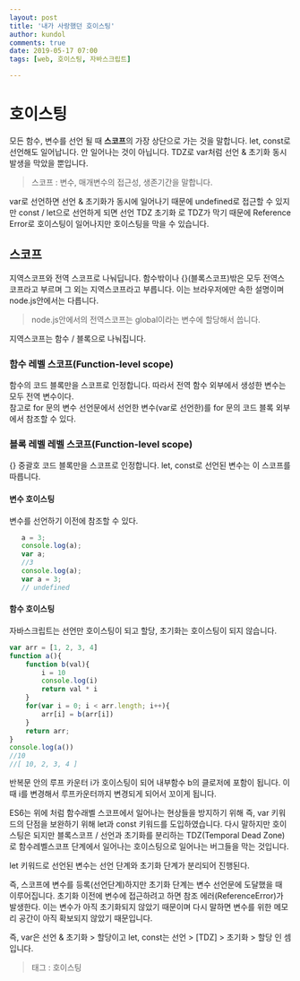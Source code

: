 ```yaml
---
layout: post
title: '내가 사랑했던 호이스팅'
author: kundol
comments: true
date: 2019-05-17 07:00
tags: [web, 호이스팅, 자바스크립트]

---   
```


# 호이스팅
모든 함수, 변수를 선언 될 때 **스코프**의 가장 상단으로 가는 것을 말합니다. let, const로 선언해도 일어납니다. 안 일어나는 것이 아닙니다. TDZ로 var처럼 선언 & 초기화 동시발생을 막았을 뿐입니다.

> 스코프 : 변수, 매개변수의 접근성, 생존기간을 말합니다. 

var로 선언하면 선언 & 초기화가 동시에 일어나기 때문에 undefined로 접근할 수 있지만
const / let으로 선언하게 되면 선언 TDZ 초기화 로 TDZ가 막기 때문에 Reference Error로 호이스팅이 일어나지만 호이스팅을 막을 수 있습니다. 

## 스코프
지역스코프와 전역 스코프로 나눠딥니다. 함수밖이나 {}(블록스코프)밖은 모두 전역스코프라고 부르며 그 외는 지역스코프라고 부릅니다. 
이는 브라우저에만 속한 설명이며 node.js안에서는 다릅니다. 

 > node.js안에서의 전역스코프는 global이라는 변수에 할당해서 씁니다.   

지역스코프는 함수 / 블록으로 나눠집니다.
### 함수 레벨 스코프(Function-level scope)
함수의 코드 블록만을 스코프로 인정합니다. 따라서 전역 함수 외부에서 생성한 변수는 모두 전역 변수이다.  
참고로 for 문의 변수 선언문에서 선언한 변수(var로 선언한)를 for 문의 코드 블록 외부에서 참조할 수 있다.  


### 블록 레벨 레벨 스코프(Function-level scope)
{} 중괄호 코드 블록만을 스코프로 인정합니다. let, const로 선언된 변수는 이 스코프를 따릅니다.  

#### 변수 호이스팅
변수를 선언하기 이전에 참조할 수 있다.
 ```js
    a = 3;
    console.log(a);
    var a; 
    //3
    console.log(a);
    var a = 3;
    // undefined
 ```

#### 함수 호이스팅
자바스크립트는 선언만 호이스팅이 되고 할당, 초기화는 호이스팅이 되지 않습니다. 
```js
var arr = [1, 2, 3, 4]
function a(){
    function b(val){
        i = 10
        console.log(i)
        return val * i
    }
    for(var i = 0; i < arr.length; i++){
        arr[i] = b(arr[i])
    }
    return arr; 
}
console.log(a())
//10
//[ 10, 2, 3, 4 ]
```
반복문 안의 루프 카운터 i가 호이스팅이 되어 내부함수 b의 클로저에 포함이 됩니다. 이 때 i를 변경해서 루프카운터까지 변경되게 되어서
꼬이게 됩니다.  
  
ES6는 위에 처럼 함수래벨 스코프에서 일어나는 현상들을 방지하기 위해 즉, var 키워드의 단점을 보완하기 위해 let과 const 키워드를 도입하였습니다. 
다시 말하지만 호이스팅은 되지만 블록스코프 / 선언과 초기화를 분리하는 TDZ(Temporal Dead Zone)로 함수레벨스코프 단계에서 일어나는 호이스팅으로 일어나는 버그들을 막는 것입니다.  

let 키워드로 선언된 변수는 선언 단계와 초기화 단계가 분리되어 진행된다. 

즉, 스코프에 변수를 등록(선언단계)하지만 초기화 단계는 변수 선언문에 도달했을 때 이루어집니다. 초기화 이전에 변수에 접근하려고 하면 참조 에러(ReferenceError)가 발생한다. 이는 변수가 아직 초기화되지 않았기 때문이며 다시 말하면 변수를 위한 메모리 공간이 아직 확보되지 않았기 때문입니다. 

즉, var은 선언 & 초기화 > 할당이고 let, const는 선언 > [TDZ] >  초기화 > 할당 인 셈입니다.

  > 태그 : 호이스팅
